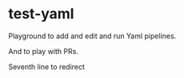 # test-yaml

Playground to add and edit and run Yaml pipelines.

And to play with PRs.

Seventh line to redirect
